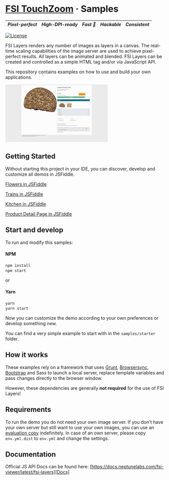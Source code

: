 # [FSI TouchZoom](https://www.neptunelabs.com) &middot; Samples
| ***Pixel-perfect*** | ***High-DPI-ready*** | ***Fast :rocket:*** | ***Hackable*** | ***Consistent*** |
|:-----------------:|:-------------:|:---------------:|:---------------:|:---------------:|

[![License](https://img.shields.io/badge/License-Apache%202.0-blue.svg)](https://github.com/neptunelabs/fsi-layers-samples/blob/main/LICENSE)


FSI Layers renders any number of images as layers in a canvas.
The real-time scaling capabilities of the image server are used to achieve pixel-perfect results.
All layers can be animated and blended.
FSI Layers can be created and controlled as a simple HTML tag and/or via JavaScript API.

This repository contains examples on how to use and build your own applications.

![Project Image](project.gif)

## Getting Started

Without starting this project in your IDE, you can discover, develop and customize
all demos in JSFiddle.

[Flowers in JSFiddle][flowjsf]

[Trains in JSFiddle][trainsjsf]

[Kitchen in JSFiddle][kitchenjsf]

[Product Detail Page in JSFiddle][pdpjsf]

[flowjsf]: https://jsfiddle.net/gh/get/library/pure/neptunelabs/fsi-jsfiddle-samples/tree/master/fsi-layers-samples/flowers
[kitchenjsf]: https://jsfiddle.net/gh/get/library/pure/neptunelabs/fsi-jsfiddle-samples/tree/master/fsi-layers-samples/kitchen
[pdpjsf]: https://jsfiddle.net/gh/get/library/pure/neptunelabs/fsi-jsfiddle-samples/tree/master/fsi-layers-samples/pdp
[trainsjsf]: https://jsfiddle.net/gh/get/library/pure/neptunelabs/fsi-jsfiddle-samples/tree/master/fsi-layers-samples/trains

## Start and develop

To run and modify this samples:

#### NPM

```shell
npm install
npm start
```
or

#### Yarn

```shell
yarn
yarn start
```

Now you can customize the demo according to your own preferences or develop something new.

You can find a very simple example to start with in the ``samples/starter`` folder.

## How it works

These examples rely on a framework that uses [Grunt][Grunt], [Browsersync][Browsersync],
[Bootstrap][Bootstrap] and Sass to launch a local server,
replace template variables and pass changes directly to the browser window.

However, these dependencies are generally **not required** for the use of FSI Layers!

## Requirements

To run the demo you do not need your own image server.
If you don't have your own server but still want to use your own images,
you can use an [evaluation copy][Server] indefinitely.
In case of an own server, please copy ``env.yml.dist`` to ``env.yml`` and
change the settings.


## Documentation

Official JS API Docs can be found here: [https://docs.neptunelabs.com/fsi-viewer/latest/fsi-layers][Docs]

[Docs]: https://docs.neptunelabs.com/fsi-viewer/latest/fsi-layers
[Server]: https://www.neptunelabs.com/get/
[Grunt]: https://gruntjs.com/
[Browsersync]: https://browsersync.io/
[Bootstrap]: https://getbootstrap.com/

